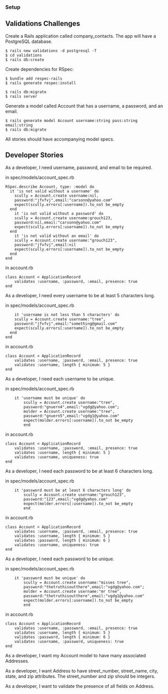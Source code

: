 ### Setup

## Validations Challenges

Create a Rails application called company_contacts. The app will have a PostgreSQL database.

```
$ rails new validations -d postgresql -T
$ cd validations
$ rails db:create
```

Create dependencies for RSpec:

```
$ bundle add respec-rails
$ rails generate respec:install
```

```
$ rails db:migrate
$ rails server
```

Generate a model called Account that has a username, a password, and an email.

```
$ rails generate model Account username:string pass:string email:string
$ rails db:migrate
```

All stories should have accompanying model specs.

## Developer Stories

As a developer, I need username, password, and email to be required.

in spec/models/account_spec.rb
```
RSpec.describe Account, type: :model do
  it 'is not valid without a username' do
    scully = Account.create username:nil,
    password:"jfvfvj",email:"carsonn@yahoo.com"
    expect(scully.errors[:username]).to_not be_empty
  end
    it 'is not valid without a password' do
    scully = Account.create username:grouch123,
    password:nil,email:"carsonn@yahoo.com"
    expect(scully.errors[:username]).to_not be_empty
  end
    it 'is not valid without an email' do
    scully = Account.create username:"grouch123",
    password:"jfvfvj",email:nil
    expect(scully.errors[:username]).to_not be_empty
  end
end
```

in account.rb
```
class Account < ApplicationRecord
    validates :username, :password, :email, presence: true
end
```

As a developer, I need every username to be at least 5 characters long.

in spec/models/account_spec.rb
```
    it 'username is not less than 5 characters' do
    scully = Account.create username:"tree",
    password:"jfvfvj",email:"something@gmail.com"
    expect(scully.errors[:username]).to_not be_empty
  end
end
```

in account.rb
```
class Account < ApplicationRecord
    validates :username, :password, :email, presence: true
    validates :username, length { minimum: 5 }
end
```


As a developer, I need each username to be unique.

in spec/models/account_spec.rb
```
    it 'username must be unique' do
        scully = Account.create username:"tree",
        password:"gnuern4",email:"vgdg@yahoo.com";
        molder = Account.create username:"tree",
        password:"gnuern5",email:"vgdg1@yahoo.com"
        expect(molder.errors[:username]).to_not be_empty
        end
```

in account.rb
```
class Account < ApplicationRecord
    validates :username, :password, :email, presence: true
    validates :username, length { minimum: 5 }
    validates :username, uniqueness: true
end
```

As a developer, I need each password to be at least 6 characters long.

in spec/models/account_spec.rb
```
    it 'password must be at least 6 characters long' do
        scully = Account.create username:"grouch123",
        password:"123",email:"vgdg@yahoo.com"
        expect(molder.errors[:username]).to_not be_empty
        end
```

in account.rb
```
class Account < ApplicationRecord
    validates :username, :password, :email, presence: true
    validates :username, length { minimum: 5 }
    validates :password, length { minimum: 6 }
    validates :username, uniqueness: true
end
```

As a developer, I need each password to be unique.

in spec/models/account_spec.rb
```
    it 'password must be unique' do
        scully = Account.create username:"misses tree",
        password:"thetruthisoutthere",email:"vgdg@yahoo.com";
        molder = Account.create username:"mr tree",
        password:"thetruthisoutthere",email:"vgdg1@yahoo.com"
        expect(molder.errors[:username]).to_not be_empty
        end
```

in account.rb
```
class Account < ApplicationRecord
    validates :username, :password, :email, presence: true
    validates :username, length { minimum: 5 }
    validates :password, length { minimum: 6 }
    validates :username, :password, uniqueness: true
end
```

As a developer, I want my Account model to have many associated Addresses.


As a developer, I want Address to have street_number, street_name, city, state, and zip attributes. The street_number and zip should be integers.


As a developer, I want to validate the presence of all fields on Address.

